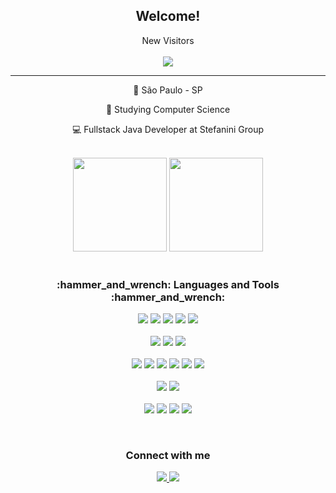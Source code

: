 <h2 align="center">Welcome!</h2>
<p align="center"> 
 New Visitors
   <br><br>
   <img alingn="center" src="https://profile-counter.glitch.me/pedromecf/count.svg"/> 
 
   ********************
 </p>

<div align="center">
 <p align="center">📍 São Paulo - SP</p>
 <p>🎯 Studying Computer Science</p>
 <p>💻 Fullstack Java Developer at Stefanini Group</p><br>
</div>
 
<div align="center">
  <img height="150em" src="https://github-readme-stats.vercel.app/api?username=pedromecf&show_icons=true&theme=dracula&include_all_commits=true&count_private=true"/>
  <img height="150em" src="https://github-readme-stats.vercel.app/api/top-langs/?username=pedromecf&layout=compact&langs_count=16&theme=dracula"/>
</div>

<div align="center">
  <br><h3 align="center">:hammer_and_wrench: Languages and Tools :hammer_and_wrench:</h3>
</div>

<p align="center">    
    <img src="https://img.shields.io/badge/HTML5-E34F26?style=for-the-badge&logo=html5&logoColor=white">  
    <img src="https://img.shields.io/badge/CSS3-1572B6?style=for-the-badge&logo=css3&logoColor=white">
    <img src="https://img.shields.io/badge/JavaScript-323330?style=for-the-badge&logo=javascript&logoColor=F7DF1E">
    <img src="https://img.shields.io/badge/TypeScript-007ACC?style=for-the-badge&logo=typescript&logoColor=white">
    <img src="https://img.shields.io/badge/Java-ED8B00?style=for-the-badge&logo=java&logoColor=white">
    <br><br><img src="https://img.shields.io/badge/React-20232A?style=for-the-badge&logo=react&logoColor=61DAFB">
    <img src="https://img.shields.io/badge/Spring_Boot-F2F4F9?style=for-the-badge&logo=spring-boot">
    <img src="https://img.shields.io/badge/Junit5-25A162?style=for-the-badge&logo=junit5&logoColor=white">
    <br><br><img src="https://img.shields.io/badge/Git-F05032?style=for-the-badge&logo=gi">
    <img src="https://img.shields.io/badge/Heroku-430098?style=for-the-badge&logo=heroku&logoColor=white">
    <img src="https://img.shields.io/badge/Netlify-00C7B7?style=for-the-badge&logo=netlify&logoColor=white">
    <img src="https://img.shields.io/badge/Postman-FF6C37?style=for-the-badge&logo=Postman&logoColor=white">
    <img src="https://img.shields.io/badge/Jira-0052CC?style=for-the-badge&logo=Jira&logoColor=white">
    <img src="https://img.shields.io/badge/Figma-F24E1E?style=for-the-badge&logo=figma&logoColor=white">
    <br><br><img src="https://img.shields.io/badge/Windows-0078D6?style=for-the-badge&logo=windows&logoColor=white">
    <img src="https://img.shields.io/badge/Linux-FCC624?style=for-the-badge&logo=linux&logoColor=black">
    <br><br><img src="https://img.shields.io/badge/MySQL-00000F?style=for-the-badge&logo=mysql&logoColor=white">
    <img src="https://img.shields.io/badge/MariaDB-003545?style=for-the-badge&logo=mariadb&logoColor=white">
    <img src="https://img.shields.io/badge/PostgreSQL-316192?style=for-the-badge&logo=postgresql&logoColor=white">
    <img src="https://img.shields.io/badge/MongoDB-white?style=for-the-badge&logo=mongodb&logoColor=4EA94B">
</p>

<br><div align="center">
  <h3 align="center">Connect with me</h3> 
</div>

<p align="center">
    <a href="https://github.com/pedromecf">
        <img src="https://img.shields.io/badge/github-%23100000.svg?&style=for-the-badge&logo=github&logoColor=white&link=mailto:https://github.com/pedromecf">
    </a>
    <a href="https://br.linkedin.com/in/pedro-guilherme-maia-colombano-a43b7a200">
        <img src="https://img.shields.io/badge/linkedin-%230077B5.svg?&style=for-the-badge&logo=linkedin&logoColor=white&link=mailto:https://www.linkedin.com/in/caio-elcio-733426204?lipi=urn%3Ali%3Apage%3Ad_flagship3_profile_view_base_contact_details%3BOa8gs2CqTOaxCJJZjGtaRQ%3D%3D">
    </a>
</p>
